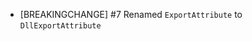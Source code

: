 <!-- markdownlint-disable MD041 -->
- [BREAKINGCHANGE] #7 Renamed `ExportAttribute` to `DllExportAttribute`